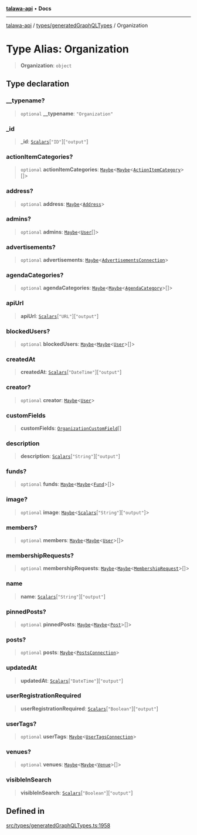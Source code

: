 [**talawa-api**](../../../README.md) • **Docs**

***

[talawa-api](../../../modules.md) / [types/generatedGraphQLTypes](../README.md) / Organization

# Type Alias: Organization

> **Organization**: `object`

## Type declaration

### \_\_typename?

> `optional` **\_\_typename**: `"Organization"`

### \_id

> **\_id**: [`Scalars`](Scalars.md)\[`"ID"`\]\[`"output"`\]

### actionItemCategories?

> `optional` **actionItemCategories**: [`Maybe`](Maybe.md)\<[`Maybe`](Maybe.md)\<[`ActionItemCategory`](ActionItemCategory.md)\>[]\>

### address?

> `optional` **address**: [`Maybe`](Maybe.md)\<[`Address`](Address.md)\>

### admins?

> `optional` **admins**: [`Maybe`](Maybe.md)\<[`User`](User.md)[]\>

### advertisements?

> `optional` **advertisements**: [`Maybe`](Maybe.md)\<[`AdvertisementsConnection`](AdvertisementsConnection.md)\>

### agendaCategories?

> `optional` **agendaCategories**: [`Maybe`](Maybe.md)\<[`Maybe`](Maybe.md)\<[`AgendaCategory`](AgendaCategory.md)\>[]\>

### apiUrl

> **apiUrl**: [`Scalars`](Scalars.md)\[`"URL"`\]\[`"output"`\]

### blockedUsers?

> `optional` **blockedUsers**: [`Maybe`](Maybe.md)\<[`Maybe`](Maybe.md)\<[`User`](User.md)\>[]\>

### createdAt

> **createdAt**: [`Scalars`](Scalars.md)\[`"DateTime"`\]\[`"output"`\]

### creator?

> `optional` **creator**: [`Maybe`](Maybe.md)\<[`User`](User.md)\>

### customFields

> **customFields**: [`OrganizationCustomField`](OrganizationCustomField.md)[]

### description

> **description**: [`Scalars`](Scalars.md)\[`"String"`\]\[`"output"`\]

### funds?

> `optional` **funds**: [`Maybe`](Maybe.md)\<[`Maybe`](Maybe.md)\<[`Fund`](Fund.md)\>[]\>

### image?

> `optional` **image**: [`Maybe`](Maybe.md)\<[`Scalars`](Scalars.md)\[`"String"`\]\[`"output"`\]\>

### members?

> `optional` **members**: [`Maybe`](Maybe.md)\<[`Maybe`](Maybe.md)\<[`User`](User.md)\>[]\>

### membershipRequests?

> `optional` **membershipRequests**: [`Maybe`](Maybe.md)\<[`Maybe`](Maybe.md)\<[`MembershipRequest`](MembershipRequest.md)\>[]\>

### name

> **name**: [`Scalars`](Scalars.md)\[`"String"`\]\[`"output"`\]

### pinnedPosts?

> `optional` **pinnedPosts**: [`Maybe`](Maybe.md)\<[`Maybe`](Maybe.md)\<[`Post`](Post.md)\>[]\>

### posts?

> `optional` **posts**: [`Maybe`](Maybe.md)\<[`PostsConnection`](PostsConnection.md)\>

### updatedAt

> **updatedAt**: [`Scalars`](Scalars.md)\[`"DateTime"`\]\[`"output"`\]

### userRegistrationRequired

> **userRegistrationRequired**: [`Scalars`](Scalars.md)\[`"Boolean"`\]\[`"output"`\]

### userTags?

> `optional` **userTags**: [`Maybe`](Maybe.md)\<[`UserTagsConnection`](UserTagsConnection.md)\>

### venues?

> `optional` **venues**: [`Maybe`](Maybe.md)\<[`Maybe`](Maybe.md)\<[`Venue`](Venue.md)\>[]\>

### visibleInSearch

> **visibleInSearch**: [`Scalars`](Scalars.md)\[`"Boolean"`\]\[`"output"`\]

## Defined in

[src/types/generatedGraphQLTypes.ts:1958](https://github.com/PalisadoesFoundation/talawa-api/blob/fe65d855b3d1e3e4af621340e7e8bfa0325634c1/src/types/generatedGraphQLTypes.ts#L1958)
